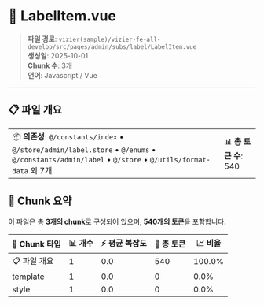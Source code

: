# 📄 LabelItem.vue

> **파일 경로**: `vizier(sample)/vizier-fe-all-develop/src/pages/admin/subs/label/LabelItem.vue`  
> **생성일**: 2025-10-01  
> **Chunk 수**: 3개  
> **언어**: Javascript / Vue
---





## 📋 파일 개요

| | |
|--|--|
| 📦 **의존성**: `@/constants/index` • `@/store/admin/label.store` • `@/enums` • `@/constants/admin/label` • `@/store` • `@/utils/format-data` 외 7개 | 📊 **총 토큰 수**: 540 |






## 🧩 Chunk 요약

이 파일은 총 **3개의 chunk**로 구성되어 있으며, **540개의 토큰**을 포함합니다.

| 🧩 Chunk 타입 | 📊 개수 | ⚡ 평균 복잡도 | 📝 총 토큰 | 📈 비율 |
|---------------|--------|-------------|----------|--------|
| 📋 파일 개요 | 1 | 0.0 | 540 | 100.0% |
| template | 1 | 0.0 | 0 | 0.0% |
| style | 1 | 0.0 | 0 | 0.0% |

